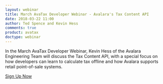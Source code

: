 ```yaml
---
layout: webinar
title: March AvaTax Developer Webinar - Avalara's Tax Content API
date: 2018-03-22 11:00
author: Ted Spence and Kevin Hess
comments: true
product: avatax
doctype: webinar
---
```


In the March AvaTax Developer Webinar, Kevin Hess of the Avalara Engineering Team will discuss the Tax Content API, with a special focus on how developers can learn to calculate tax offline and how Avalara supports retail point-of-sale systems.

<p class="btn-callout"><a href="https://attendee.gotowebinar.com/register/7520732489929044995" role="button">Sign Up Now</a></p>
